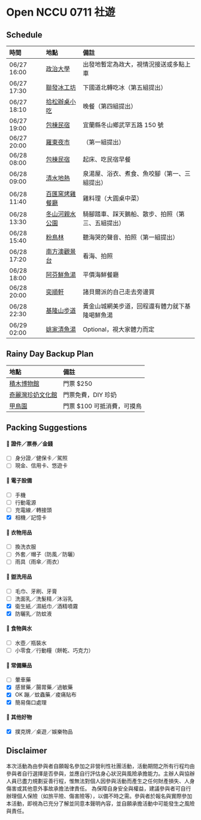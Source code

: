 # Open NCCU 0711 社遊

## Schedule

| 時間        | 地點                                                        | 備註                                             |
| :---------- | :---------------------------------------------------------- | :----------------------------------------------- |
| 06/27 16:00 | [政治大學](https://maps.app.goo.gl/onzbGEoJSUbJA7Ts6)       | 出發地暫定為政大，視情況接送或多點上車           |
| 06/27 17:30 | [聯發冰工坊](https://maps.app.goo.gl/DnfLL7e5HE2bw83H8)     | 下國道北轉吃冰（第五組提出）                     |
| 06/27 18:10 | [拾松辦桌小吃](https://maps.app.goo.gl/zEQ4Wyuf29pm2reP7)   | 晚餐（第四組提出）                               |
| 06/27 19:00 | [包棟民宿](https://maps.app.goo.gl/3NQ7ap26UChu9GwL7)       | 宜蘭縣冬山鄉武罕五路 150 號                      |
| 06/27 20:00 | [羅東夜市](https://maps.app.goo.gl/Ea5g6dbJLwTizz5V6)       | （第一組提出）                                   |
| 06/28 08:00 | [包棟民宿](https://maps.app.goo.gl/3NQ7ap26UChu9GwL7)       | 起床、吃民宿早餐                                 |
| 06/28 09:00 | [清水地熱](https://maps.app.goo.gl/d6cMpW1s11JmWqqR9)       | 泉湯屋、浴衣、煮食、魚咬腳（第一、三組提出）     |
| 06/28 11:40 | [百匯窯烤雞餐廳](https://maps.app.goo.gl/jCoVLtJefQS2qm1q8) | 雞料理（大圓桌中菜）                             |
| 06/28 13:30 | [冬山河親水公園](https://maps.app.goo.gl/Te7UWdZKMRD2Xtj88) | 騎腳踏車、踩天鵝船、散步、拍照（第三、五組提出） |
| 06/28 15:40 | [粉鳥林](https://maps.app.goo.gl/WEEewVuEWkKtzpdXA)         | 聽海哭的聲音、拍照（第一組提出）                 |
| 06/28 17:20 | [南方澳觀景台](https://maps.app.goo.gl/ECJatfVSbvRdUfnU7)   | 看海、拍照                                       |
| 06/28 18:00 | [阿芬鮮魚湯](https://maps.app.goo.gl/BjYWNz7ghqdy761B6)     | 平價海鮮餐廳                                     |
| 06/28 20:00 | [奕順軒](https://maps.app.goo.gl/dz5xrCEC5PCyZkHJA)         | 諸貝爾派的自己走去旁邊買                         |
| 06/28 22:30 | [基隆山步道](https://maps.app.goo.gl/jca8LgidU6QSzYmK8)     | 黃金山城網美步道，回程還有體力就下基隆喝鮮魚湯   |
| 06/29 02:00 | [姚家清魚湯](https://maps.app.goo.gl/kYa7H3hZq9HdMoWo9)     | Optional，視大家體力而定                         |

## Rainy Day Backup Plan

| 地點                                                          | 備註                       |
| :------------------------------------------------------------ | :------------------------- |
| [積木博物館](https://maps.app.goo.gl/SP7JZfGmXZqMQTFw9)       | 門票 $250                  |
| [奇麗灣珍奶文化館](https://maps.app.goo.gl/tyLWdbwzNc3dNiBQ8) | 門票免費，DIY 珍奶         |
| [甲鳥園](https://maps.app.goo.gl/edtmuyz4qyGtbtfG9)           | 門票 $100 可抵消費，可摸鳥 |

## Packing Suggestions

#### 🎫 證件／票券／金錢

- [ ] 身分證／健保卡／駕照
- [ ] 現金、信用卡、悠遊卡

#### 📱 電子設備

- [ ] 手機
- [ ] 行動電源
- [ ] 充電線／轉接頭
- [x] 相機／記憶卡

#### 👕 衣物用品

- [ ] 換洗衣服
- [ ] 外套／帽子（防風／防曬）
- [ ] 雨具（雨傘／雨衣）

#### 🧴 盥洗用品

- [ ] 毛巾、牙刷、牙膏
- [ ] 洗面乳／洗髮精／沐浴乳
- [x] 衛生紙／濕紙巾／酒精噴霧
- [x] 防曬乳／防蚊液

#### 🍫 食物與水

- [ ] 水壺／瓶裝水
- [ ] 小零食／行動糧（餅乾、巧克力）

#### 💊 常備藥品

- [ ] 暈車藥
- [x] 感冒藥／腸胃藥／過敏藥
- [x] OK 蹦／蚊蟲藥／痠痛貼布
- [x] 簡易傷口處理

#### 📌 其他好物

- [x] 撲克牌／桌遊／娛樂物品

## Disclaimer

本次活動為由參與者自願報名參加之非營利性社團活動，活動期間之所有行程均由參與者自行選擇是否參與，並應自行評估身心狀況與風險承擔能力。主辦人與協辦人員已盡力規劃妥善行程，惟無法對個人因參與活動而產生之任何財產損失、人身傷害或其他意外事故承擔法律責任。
為保障自身安全與權益，建議參與者可自行辦理個人保險（如旅平險、傷害險等），以備不時之需。參與者於報名與實際參加本活動，即視為已充分了解並同意本聲明內容，並自願承擔活動中可能發生之風險與責任。
